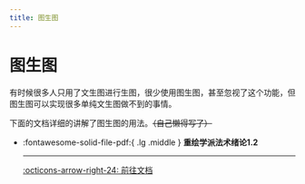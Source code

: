 ```yaml
---
title: 图生图
---
```

# 图生图
有时候很多人只用了文生图进行生图，很少使用图生图，甚至忽视了这个功能，但图生图可以实现很多单纯文生图做不到的事情。

下面的文档详细的讲解了图生图的用法。~~（自己懒得写了）~~

-   :fontawesome-solid-file-pdf:{ .lg .middle } __重绘学派法术绪论1.2__

    ---

    [:octicons-arrow-right-24: 前往文档](https://docs.qq.com/pdf/DR2pJcWdTRXVpWEty)
